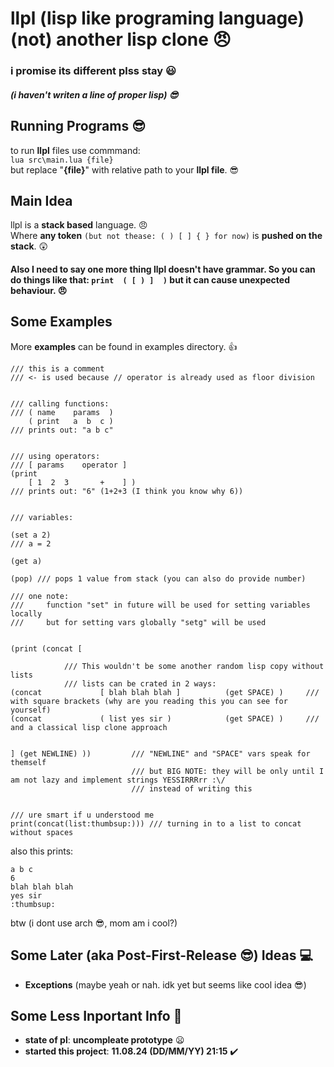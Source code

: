 # llpl (lisp like programing language) (not) another lisp clone 😠
### i promise its different plss stay 😃
##### (i haven't writen a line of proper lisp) 😎

## Running Programs 😎
to run **llpl** files use commmand: \
```lua src\main.lua {file}``` \
but replace "**{file}**" with relative path to your **llpl file**. 😎

## Main Idea
llpl is a **stack based** language. 😠 \
Where **any token** ```(but not thease: ( ) [ ] { } for now)``` is **pushed on the stack**. 😲
#### Also I need to say one more thing llpl doesn't have grammar. So you can do things like that: ```print  ( [ ) ]  )``` but it can cause unexpected behaviour. 😠

## Some Examples
More **examples** can be found in examples directory. 👍
```
/// this is a comment
/// <- is used because // operator is already used as floor division


/// calling functions:
/// ( name    params  )
    ( print   a  b  c )
/// prints out: "a b c"


/// using operators:
/// [ params    operator ]
(print
    [ 1  2  3       +    ] )
/// prints out: "6" (1+2+3 (I think you know why 6))


/// variables:

(set a 2)
/// a = 2

(get a)

(pop) /// pops 1 value from stack (you can also do provide number)

/// one note:
///     function "set" in future will be used for setting variables locally
///     but for setting vars globally "setg" will be used


(print (concat [

            /// This wouldn't be some another random lisp copy without lists
            /// lists can be crated in 2 ways:
(concat             [ blah blah blah ]          (get SPACE) )     /// with square brackets (why are you reading this you can see for yourself)
(concat             ( list yes sir )            (get SPACE) )     /// and a classical lisp clone approach


] (get NEWLINE) ))         /// "NEWLINE" and "SPACE" vars speak for themself
                           /// but BIG NOTE: they will be only until I am not lazy and implement strings YESSIRRRrr :\/
                           /// instead of writing this


/// ure smart if u understood me
print(concat(list:thumbsup:))) /// turning in to a list to concat without spaces
```
also this prints:
```
a b c
6
blah blah blah
yes sir
:thumbsup:
```
btw (i dont use arch 😎, mom am i cool?)

## Some Later (aka Post-First-Release 😎) Ideas 💻
 - **Exceptions** (maybe yeah or nah. idk yet but seems like cool idea 😎)

## Some Less Inportant Info 👀
 - **state of pl**: **uncompleate prototype** 😦
 - **started this project**: **11.08.24 (DD/MM/YY) 21:15** ✔️
